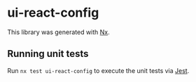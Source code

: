 # ui-react-config

This library was generated with [Nx](https://nx.dev).

## Running unit tests

Run `nx test ui-react-config` to execute the unit tests via [Jest](https://jestjs.io).
